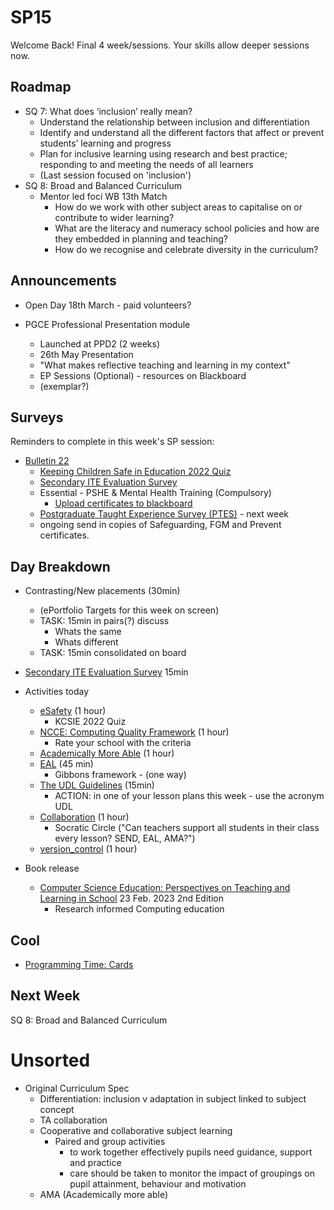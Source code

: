 SP15
====

Welcome Back!
Final 4 week/sessions. Your skills allow deeper sessions now.

Roadmap
-------

* SQ 7: What does ‘inclusion’ really mean?
    * Understand the relationship between inclusion and differentiation
    * Identify and understand all the different factors that affect or prevent students’ learning and progress
    * Plan for inclusive learning using research and best practice; responding to and meeting the needs of all learners
    * (Last session focused on 'inclusion')
* SQ 8: Broad and Balanced Curriculum
    * Mentor led foci WB 13th Match
        * How do we work with other subject areas to capitalise on or contribute to wider learning?
        * What are the literacy and numeracy school policies and how are they embedded in planning and teaching?
        * How do we recognise and celebrate diversity in the curriculum?

Announcements
------------

* Open Day 18th March - paid volunteers?

* PGCE Professional Presentation module
    * Launched at PPD2 (2 weeks)
    * 26th May Presentation
    * "What makes reflective teaching and learning in my context"
    * EP Sessions (Optional) - resources on Blackboard 
    * (exemplar?)

Surveys
-------

Reminders to complete in this week's SP session: 
* [Bulletin 22](https://sway.office.com/F41Hacjt1FYWW0L4)
    * [Keeping Children Safe in Education 2022 Quiz](https://learn.canterbury.ac.uk/ultra/courses/_20592_1/outline/assessment/test/_3736968_1?courseId=_20592_1&gradeitemView=details)
    * [Secondary ITE Evaluation Survey](https://canterbury.onlinesurveys.ac.uk/secondary-ite-trainee-evaluation-survey-2022-23)
    * Essential - PSHE & Mental Health Training (Compulsory)
        * [Upload certificates to blackboard](https://learn.canterbury.ac.uk/ultra/courses/_20592_1/outline/assessment/test/_3737007_1?courseId=_20592_1&gradeitemView=details)
    * [Postgraduate Taught Experience Survey (PTES)](https://www.advance-he.ac.uk/reports-publications-and-resources/postgraduate-taught-experience-survey-ptes) - next week
    * ongoing send in copies of Safeguarding, FGM and Prevent certificates.


Day Breakdown
-------------

* Contrasting/New placements (30min)
    * (ePortfolio Targets for this week on screen)
    * TASK: 15min in pairs(?) discuss
        * Whats the same
        * Whats different
    * TASK: 15min consolidated on board
* [Secondary ITE Evaluation Survey](https://canterbury.onlinesurveys.ac.uk/secondary-ite-trainee-evaluation-survey-2022-23) 15min

* Activities today
    * [eSafety](./eSafety.md) (1 hour)
        * KCSIE 2022 Quiz
    * [NCCE: Computing Quality Framework](./national_documentation/computing_quality_framework.md) (1 hour)
        * Rate your school with the criteria
    * [Academically More Able](./academicallyMoreAble.md) (1 hour)
    * [EAL](./eal.md) (45 min)
        * Gibbons framework - (one way)
    * [The UDL Guidelines](https://udlguidelines.cast.org/) (15min)
        * ACTION: in one of your lesson plans this week - use the acronym UDL
    * [Collaboration](./collaboration.md) (1 hour)
        * Socratic Circle ("Can teachers support all students in their class every lesson? SEND, EAL, AMA?")
    * [version_control](./version_control.md) (1 hour)

* Book release
    * [Computer Science Education: Perspectives on Teaching and Learning in School](https://www.amazon.co.uk/dp/1350296902) 23 Feb. 2023 2nd Edition
        * Research informed Computing education

Cool
----
* [Programming Time: Cards](https://punkjazz.org/programming-time/)

Next Week
----

SQ 8: Broad and Balanced Curriculum


Unsorted
========

* Original Curriculum Spec
    * Differentiation: inclusion v adaptation in subject linked to subject concept
    * TA collaboration
    * Cooperative and collaborative subject learning
        * Paired and group activities
            * to work together effectively pupils need guidance, support and practice
            * care should be taken to monitor the impact of groupings on pupil attainment, behaviour and motivation
    * AMA (Academically more able)
